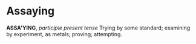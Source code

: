 # Assaying

**ASSA'YING**, _participle present tense_ Trying by some standard; examining by experiment, as metals; proving; attempting.